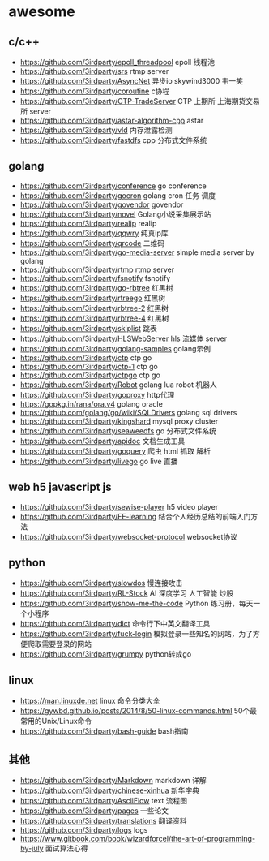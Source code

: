 # awesome

## c/c++
- https://github.com/3irdparty/epoll_threadpool epoll 线程池
- https://github.com/3irdparty/srs rtmp server
- https://github.com/3irdparty/AsyncNet 异步io skywind3000 韦一笑
- https://github.com/3irdparty/coroutine c协程
- https://github.com/3irdparty/CTP-TradeServer CTP 上期所 上海期货交易所 server
- https://github.com/3irdparty/astar-algorithm-cpp astar
- https://github.com/3irdparty/vld 内存泄露检测
- https://github.com/3irdparty/fastdfs cpp 分布式文件系统

## golang
- https://github.com/3irdparty/conference go conference
- https://github.com/3irdparty/gocron golang cron 任务 调度
- https://github.com/3irdparty/govendor govendor
- https://github.com/3irdparty/novel Golang小说采集展示站
- https://github.com/3irdparty/realip realip
- https://github.com/3irdparty/qqwry 纯真ip库
- https://github.com/3irdparty/qrcode 二维码
- https://github.com/3irdparty/go-media-server simple media server by golang
- https://github.com/3irdparty/rtmp rtmp server
- https://github.com/3irdparty/fsnotify fsnotify
- https://github.com/3irdparty/go-rbtree 红黑树
- https://github.com/3irdparty/rtreego 红黑树
- https://github.com/3irdparty/rbtree-2 红黑树
- https://github.com/3irdparty/rbtree-4 红黑树
- https://github.com/3irdparty/skiplist 跳表
- https://github.com/3irdparty/HLSWebServer hls 流媒体 server
- https://github.com/3irdparty/golang-samples golang示例
- https://github.com/3irdparty/ctp ctp go
- https://github.com/3irdparty/ctp-1 ctp go
- https://github.com/3irdparty/ctpgo ctp go
- https://github.com/3irdparty/Robot golang lua robot 机器人
- https://github.com/3irdparty/goproxy http代理
- https://gopkg.in/rana/ora.v4 golang oracle
- https://github.com/golang/go/wiki/SQLDrivers golang sql drivers
- https://github.com/3irdparty/kingshard mysql proxy cluster
- https://github.com/3irdparty/seaweedfs go 分布式文件系统
- https://github.com/3irdparty/apidoc 文档生成工具
- https://github.com/3irdparty/goquery 爬虫 html 抓取 解析
- https://github.com/3irdparty/livego go live 直播

## web h5 javascript js
- https://github.com/3irdparty/sewise-player h5 video player
- https://github.com/3irdparty/FE-learning 结合个人经历总结的前端入门方法
- https://github.com/3irdparty/websocket-protocol websocket协议

## python
- https://github.com/3irdparty/slowdos 慢连接攻击
- https://github.com/3irdparty/RL-Stock AI 深度学习 人工智能 炒股
- https://github.com/3irdparty/show-me-the-code Python 练习册，每天一个小程序
- https://github.com/3irdparty/dict 命令行下中英文翻译工具
- https://github.com/3irdparty/fuck-login 模拟登录一些知名的网站，为了方便爬取需要登录的网站
- https://github.com/3irdparty/grumpy python转成go

## linux
- https://man.linuxde.net linux 命令分类大全
- https://gywbd.github.io/posts/2014/8/50-linux-commands.html 50个最常用的Unix/Linux命令
- https://github.com/3irdparty/bash-guide bash指南

## 其他
- https://github.com/3irdparty/Markdown markdown 详解
- https://github.com/3irdparty/chinese-xinhua 新华字典
- https://github.com/3irdparty/AsciiFlow text 流程图
- https://github.com/3irdparty/pages 一些论文
- https://github.com/3irdparty/translations 翻译资料
- https://github.com/3irdparty/logs logs
- https://www.gitbook.com/book/wizardforcel/the-art-of-programming-by-july 面试算法心得
